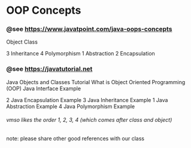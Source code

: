 # OOP Concepts

### @see https://www.javatpoint.com/java-oops-concepts

Object
Class

3 Inheritance
4 Polymorphism
1 Abstraction
2 Encapsulation

### @see https://javatutorial.net

Java Objects and Classes Tutorial
What is Object Oriented Programming (OOP)
Java Interface Example

2 Java Encapsulation Example
3 Java Inheritance Example
1 Java Abstraction Example
4 Java Polymorphism Example

###### vmso likes the order 1, 2, 3, 4 (which comes after class and object)

note: please share other good references with our class